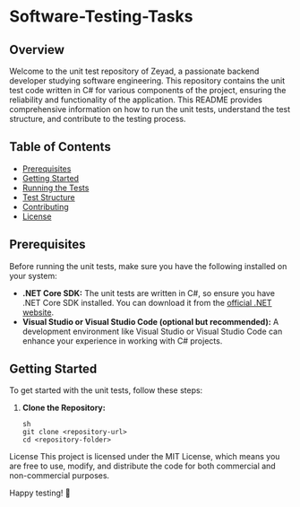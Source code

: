 # Software-Testing-Tasks

## Overview

Welcome to the unit test repository of Zeyad, a passionate backend developer studying software engineering. This repository contains the unit test code written in C# for various components of the project, ensuring the reliability and functionality of the application. This README provides comprehensive information on how to run the unit tests, understand the test structure, and contribute to the testing process.

## Table of Contents

- [Prerequisites](#prerequisites)
- [Getting Started](#getting-started)
- [Running the Tests](#running-the-tests)
- [Test Structure](#test-structure)
- [Contributing](#contributing)
- [License](#license)

## Prerequisites

Before running the unit tests, make sure you have the following installed on your system:

- **.NET Core SDK:** The unit tests are written in C#, so ensure you have .NET Core SDK installed. You can download it from the [official .NET website](https://dotnet.microsoft.com/download).
- **Visual Studio or Visual Studio Code (optional but recommended):** A development environment like Visual Studio or Visual Studio Code can enhance your experience in working with C# projects.

## Getting Started

To get started with the unit tests, follow these steps:

1. **Clone the Repository:**
   ```
   sh
   git clone <repository-url>
   cd <repository-folder>
   ```
License
This project is licensed under the MIT License, which means you are free to use, modify, and distribute the code for both commercial and non-commercial purposes.

Happy testing! 🚀
